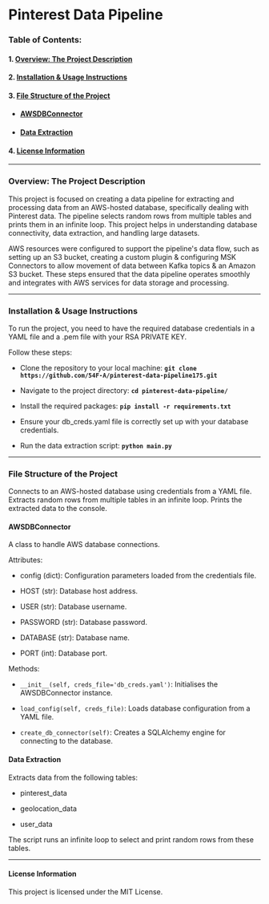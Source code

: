 # Pinterest Data Pipeline

### Table of Contents:

#### 1. [Overview: The Project Description](#1-overview-the-project-description)
#### 2. [Installation & Usage Instructions](#2-installation--usage-instructions)
#### 3. [File Structure of the Project](#3-file-structure-of-the-project)
- #### [AWSDBConnector](#awsdbconnector)
- #### [Data Extraction](#data-extraction)
#### 4. [License Information](#4-license-information)

---

### Overview: The Project Description

This project is focused on creating a data pipeline for extracting and processing data from an AWS-hosted database, specifically dealing with Pinterest data. The pipeline selects random rows from multiple tables and prints them in an infinite loop. This project helps in understanding database connectivity, data extraction, and handling large datasets.

AWS resources were configured to support the pipeline's data flow, such as setting up an S3 bucket, creating a custom plugin & configuring MSK Connectors to allow movement of data between Kafka topics & an Amazon S3 bucket. These steps ensured that the data pipeline operates smoothly and integrates with AWS services for data storage and processing.

---

### Installation & Usage Instructions

To run the project, you need to have the required database credentials in a YAML file and a .pem file with your RSA PRIVATE KEY.

Follow these steps:

- Clone the repository to your local machine: __`git clone https://github.com/54F-A/pinterest-data-pipeline175.git`__

- Navigate to the project directory: __`cd pinterest-data-pipeline/`__

- Install the required packages: __`pip install -r requirements.txt`__

- Ensure your db_creds.yaml file is correctly set up with your database credentials.

- Run the data extraction script: __`python main.py`__

---

### File Structure of the Project

Connects to an AWS-hosted database using credentials from a YAML file.
Extracts random rows from multiple tables in an infinite loop.
Prints the extracted data to the console.

#### AWSDBConnector

A class to handle AWS database connections.

Attributes:

- config (dict): Configuration parameters loaded from the credentials file.

- HOST (str): Database host address.

- USER (str): Database username.

- PASSWORD (str): Database password.

- DATABASE (str): Database name.

- PORT (int): Database port.

Methods:

- `__init__(self, creds_file='db_creds.yaml')`: Initialises the AWSDBConnector instance.

- `load_config(self, creds_file)`: Loads database configuration from a YAML file.

- `create_db_connector(self)`: Creates a SQLAlchemy engine for connecting to the database.

#### Data Extraction

Extracts data from the following tables:

- pinterest_data

- geolocation_data

- user_data

The script runs an infinite loop to select and print random rows from these tables.

---

#### License Information

This project is licensed under the MIT License.